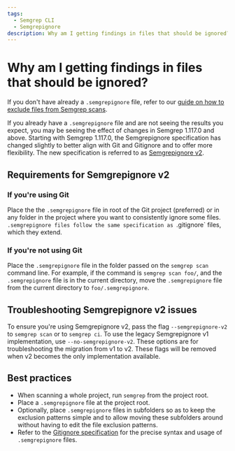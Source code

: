 ```yaml
---
tags:
  - Semgrep CLI
  - Semgrepignore
description: Why am I getting findings in files that should be ignored?
---
```


# Why am I getting findings in files that should be ignored?

If you don't have already a `.semgrepignore` file, refer to our [guide on how to exclude files from Semgrep scans](/docs/ignoring-files-folders-code). 

If you already have a `.semgrepignore` file and are not seeing the results you expect, you may be seeing the effect of changes in Semgrep 1.117.0 and above. Starting with Semgrep 1.117.0, the Semgrepignore specification has changed slightly to better align with Git and Gitignore and to offer more flexibility. The new specification is referred to as [Semgrepignore v2](/docs/semgrepignore-v2-reference). 

## Requirements for Semgrepignore v2

### If you're using Git

Place the the `.semgrepignore` file in root of the Git project (preferred) or in any folder in the project where you want to consistently ignore some files. `.semgrepignore files follow the same specification as `.gitignore` files, which they extend.

### If you're not using Git

Place the `.semgrepignore` file in the folder passed on the `semgrep scan` command line. For example, if the command is `semgrep scan foo/`, and the `.semgrepignore` file is in the current directory, move the `.semgrepignore` file from the current directory to `foo/.semgrepignore`.

## Troubleshooting Semgrepignore v2 issues

To ensure you're using Semgrepignore v2, pass the flag `--semgrepignore-v2` to `semgrep scan` or to `semgrep ci`. To use the legacy Semgrepignore v1 implementation, use `--no-semgrepignore-v2`. These options are for troubleshooting the migration from v1 to v2. These flags will be removed when v2 becomes the only implementation available.

## Best practices

* When scanning a whole project, run `semgrep` from the project root.
* Place a `.semgrepignore` file at the project root.
* Optionally, place `.semgrepignore` files in subfolders so as to keep the
  exclusion patterns simple and to allow moving these subfolders
  around without having to edit the file exclusion patterns.
* Refer to the [Gitignore
  specification](https://git-scm.com/docs/gitignore)
  for the precise syntax and usage of `.semgrepignore` files.
